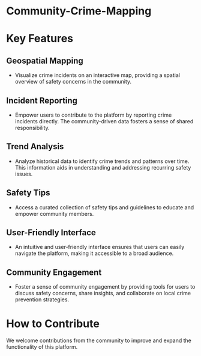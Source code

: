 # Community-Crime-Mapping

# Key Features

## Geospatial Mapping

- Visualize crime incidents on an interactive map, providing a spatial overview of safety concerns in the community.

## Incident Reporting

- Empower users to contribute to the platform by reporting crime incidents directly. The community-driven data fosters a sense of shared responsibility.

## Trend Analysis

- Analyze historical data to identify crime trends and patterns over time. This information aids in understanding and addressing recurring safety issues.

## Safety Tips

- Access a curated collection of safety tips and guidelines to educate and empower community members.

## User-Friendly Interface

- An intuitive and user-friendly interface ensures that users can easily navigate the platform, making it accessible to a broad audience.

## Community Engagement

- Foster a sense of community engagement by providing tools for users to discuss safety concerns, share insights, and collaborate on local crime prevention strategies.

# How to Contribute

We welcome contributions from the community to improve and expand the functionality of this platform. 
